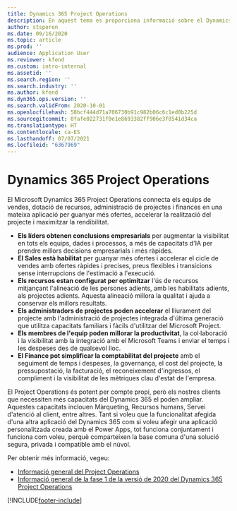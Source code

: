 ```yaml
---
title: Dynamics 365 Project Operations
description: En aquest tema es proporciona informació sobre el Dynamics 365 Project Operations.
author: stsporen
ms.date: 09/16/2020
ms.topic: article
ms.prod: ''
audience: Application User
ms.reviewer: kfend
ms.custom: intro-internal
ms.assetid: ''
ms.search.region: ''
ms.search.industry: ''
ms.author: kfend
ms.dyn365.ops.version: ''
ms.search.validFrom: 2020-10-01
ms.openlocfilehash: 58bcf444d71a706730b91c982b06c6c1ed0b225d
ms.sourcegitcommit: 0fafe022731f0e1e8693382ff906e3f8541d34ca
ms.translationtype: HT
ms.contentlocale: ca-ES
ms.lasthandoff: 07/07/2021
ms.locfileid: "6367969"
---
```

# <a name="dynamics-365-project-operations"></a>Dynamics 365 Project Operations

El Microsoft Dynamics 365 Project Operations connecta els equips de vendes, dotació de recursos, administració de projectes i finances en una mateixa aplicació per guanyar més ofertes, accelerar la realització del projecte i maximitzar la rendibilitat.

-   **Els líders obtenen conclusions empresarials** per augmentar la visibilitat en tots els equips, dades i processos, a més de capacitats d'IA per prendre millors decisions empresarials i més ràpides.
-   **El Sales està habilitat** per guanyar més ofertes i accelerar el cicle de vendes amb ofertes ràpides i precises, preus flexibles i transicions sense interrupcions de l'estimació a l'execució.
-   **Els recursos estan configurat per optimitzar** l'ús de recursos mitjançant l'alineació de les persones adients, amb les habilitats adients, als projectes adients. Aquesta alineació millora la qualitat i ajuda a conservar els millors resultats.
-   **Els administradors de projectes poden accelerar** el lliurament del projecte amb l'administració de projectes integrada d'última generació que utilitza capacitats familiars i fàcils d'utilitzar del Microsoft Project.
-   **Els membres de l'equip poden millorar la productivitat**, la col·laboració i la visibilitat amb la integració amb el Microsoft Teams i enviar el temps i les despeses des de qualsevol lloc.
-   **El Finance pot simplificar la comptabilitat del projecte** amb el seguiment de temps i despeses, la governança, el cost del projecte, la pressupostació, la facturació, el reconeixement d'ingressos, el compliment i la visibilitat de les mètriques clau d'estat de l'empresa.

El Project Operations és potent per compte propi, però els nostres clients que necessiten més capacitats del Dynamics 365 el poden ampliar. Aquestes capacitats inclouen Màrqueting, Recursos humans, Servei d'atenció al client, entre altres. Tant si voleu que la funcionalitat afegida d'una altra aplicació del Dynamics 365 com si voleu afegir una aplicació personalitzada creada amb el Power Apps, tot funciona conjuntament i funciona com voleu, perquè comparteixen la base comuna d'una solució segura, privada i compatible amb el núvol.

Per obtenir més informació, vegeu:

- [Informació general del Project Operations](https://dynamics.microsoft.com/en-us/project-operations/overview/)
- [Informació general de la fase 1 de la versió de 2020 del Dynamics 365 Project Operations](/dynamics365-release-plan/2020wave1/dynamics365-project-operations/)



[!INCLUDE[footer-include](includes/footer-banner.md)]
